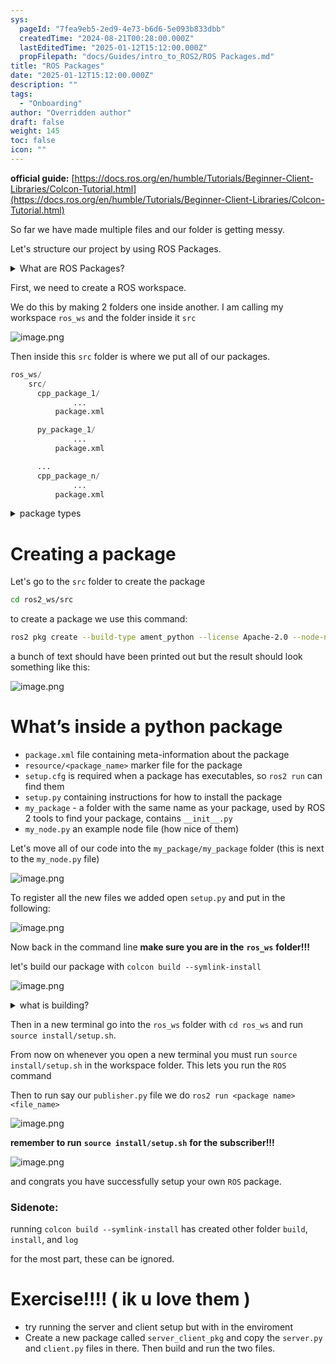 ```yaml
---
sys:
  pageId: "7fea9eb5-2ed9-4e73-b6d6-5e093b833dbb"
  createdTime: "2024-08-21T00:28:00.000Z"
  lastEditedTime: "2025-01-12T15:12:00.000Z"
  propFilepath: "docs/Guides/intro_to_ROS2/ROS Packages.md"
title: "ROS Packages"
date: "2025-01-12T15:12:00.000Z"
description: ""
tags:
  - "Onboarding"
author: "Overridden author"
draft: false
weight: 145
toc: false
icon: ""
---
```


**official guide:** [https://docs.ros.org/en/humble/Tutorials/Beginner-Client-Libraries/Colcon-Tutorial.html](https://docs.ros.org/en/humble/Tutorials/Beginner-Client-Libraries/Colcon-Tutorial.html)

So far we have made multiple files and our folder is getting messy.

Let's structure our project by using ROS Packages.

<details>

<summary>What are ROS Packages?</summary>

ROS Packages are, as the name implies, packages of code that are highly sharable between ROS developers.

They consist of a folder, `package.xml` file, and source code

```python
      cpp_package_1/
		      ... imagine much code files here ..
          package.xml
```

</details>

First, we need to create a ROS workspace.

We do this by making 2 folders one inside another. I am calling my workspace `ros_ws` and the folder inside it `src`

![image.png](https://prod-files-secure.s3.us-west-2.amazonaws.com/d518164a-d88e-44d1-a4ee-3adb3bd8bce0/70706947-fd18-4537-a67b-e12946812d31/image.png?X-Amz-Algorithm=AWS4-HMAC-SHA256&X-Amz-Content-Sha256=UNSIGNED-PAYLOAD&X-Amz-Credential=ASIAZI2LB4664WB7X4VS%2F20250418%2Fus-west-2%2Fs3%2Faws4_request&X-Amz-Date=20250418T150825Z&X-Amz-Expires=3600&X-Amz-Security-Token=IQoJb3JpZ2luX2VjEO%2F%2F%2F%2F%2F%2F%2F%2F%2F%2F%2FwEaCXVzLXdlc3QtMiJHMEUCIQDo4183frwwfkXf0gRi5nZfp7y66os1XP5EWTPurvYpVQIgAaZC2Rg7rw2WCGNAP0diAwnUq%2FuPWFfn60pQEseMcg8q%2FwMIeBAAGgw2Mzc0MjMxODM4MDUiDLwNiFWT%2BQYKPiAmLSrcA1Np%2FMN1iZ8ty1IKJl6BWfMuR8%2Fgv%2FR0nX9Mh17pB4B7CfrXAnTBFfSgd46ESdPvSgL8dthBeeQgP3Ro47Ogmgap23Sb8PQnJhI4bwBcGVeTUnmoPXaKGWwacZdDkKUR1PvevMlKdV3Ddr1mIKl%2BEiBw1HTV%2FSjlfzBMA7lASenNz5Z44R48aIUjzPFD5ZCZIXVxm0kOAmVC4IQWRPUZsIS7BJQtUYGWllMOkZdfwDDKjCbbds2rv6W1Y7QyVa6DhtbEDIuPoC%2BZThBfeJuKaEkKbZ6Fc47Xk5yvEDDKaBtnj2NQZkCB9qCyA0k0BxuYl1RixVJKBgl1OeaPl4oulSSevsdri0xUTZhDzRCGzU2WAhHz1FskKiLeL%2BZs%2BspF%2FXe7d4mArldZfI3ARALMmGCpVnopZoGAy5rr5oO0ZcaacxmRrl9oz1SD1Z8fBxLRjl9tmSSoUMYO3txFLM73kllFUDm1dvIKEqcbz3LU2Knthd1pb9xAf0EDGm0b7bNjRzg%2B25S8E1pl4HEmVtx%2FsV6aESwSXYeZDysTjGjLAQDof9odNgOGd%2FJadYSkbBYY%2FRdCmCxzWdJlrugFIXbeg%2BYCi%2FnvxfmRo4e61uI24vlYelGmf%2FRLiGPqd5CgMOTDicAGOqUBlSXBxp0b4lrKHhkC1X8QVpawiuH1JXI5mD3tw5eBXk8%2BhriisVw3i96V7%2F7T3CJ274cOuv0yWRR4kAoUv9zzDZMgozfnfeWsqusmSEPlp0PtHfBM4KL83wOLJfDxnGd1ZOvs7lAmG0kE2WRosKqns9X5i%2BNMr%2B4566yogBZlYNIAkg1%2FBaENyaJcIBBtUMTSlzYoUvAb7qyvC3%2BWJcmep1n2VL7k&X-Amz-Signature=2656f5a6a36004843a9a5ed77e0b7b68b6ef1ff345568cd47c3237882ffe2c70&X-Amz-SignedHeaders=host&x-id=GetObject)

Then inside this `src` folder is where we put all of our packages.

```python
ros_ws/
    src/
      cpp_package_1/
		      ...
          package.xml

      py_package_1/
		      ...
          package.xml

      ...
      cpp_package_n/
		      ...
          package.xml

```

<details>

<summary>package types</summary>

packages can be either `C++` or python.

the intern file structure is different for each but for this guide we will stick to creating python packages

</details>

# Creating a package

Let's go to the `src` folder to create the package

```bash
cd ros2_ws/src
```

to create a package we use this command:

```bash
ros2 pkg create --build-type ament_python --license Apache-2.0 --node-name my_node my_package
```

a bunch of text should have been printed out but the result should look something like this:

![image.png](https://prod-files-secure.s3.us-west-2.amazonaws.com/d518164a-d88e-44d1-a4ee-3adb3bd8bce0/e6cf1e3f-8512-4a3e-b131-079f800bf3e8/image.png?X-Amz-Algorithm=AWS4-HMAC-SHA256&X-Amz-Content-Sha256=UNSIGNED-PAYLOAD&X-Amz-Credential=ASIAZI2LB4664WB7X4VS%2F20250418%2Fus-west-2%2Fs3%2Faws4_request&X-Amz-Date=20250418T150825Z&X-Amz-Expires=3600&X-Amz-Security-Token=IQoJb3JpZ2luX2VjEO%2F%2F%2F%2F%2F%2F%2F%2F%2F%2F%2FwEaCXVzLXdlc3QtMiJHMEUCIQDo4183frwwfkXf0gRi5nZfp7y66os1XP5EWTPurvYpVQIgAaZC2Rg7rw2WCGNAP0diAwnUq%2FuPWFfn60pQEseMcg8q%2FwMIeBAAGgw2Mzc0MjMxODM4MDUiDLwNiFWT%2BQYKPiAmLSrcA1Np%2FMN1iZ8ty1IKJl6BWfMuR8%2Fgv%2FR0nX9Mh17pB4B7CfrXAnTBFfSgd46ESdPvSgL8dthBeeQgP3Ro47Ogmgap23Sb8PQnJhI4bwBcGVeTUnmoPXaKGWwacZdDkKUR1PvevMlKdV3Ddr1mIKl%2BEiBw1HTV%2FSjlfzBMA7lASenNz5Z44R48aIUjzPFD5ZCZIXVxm0kOAmVC4IQWRPUZsIS7BJQtUYGWllMOkZdfwDDKjCbbds2rv6W1Y7QyVa6DhtbEDIuPoC%2BZThBfeJuKaEkKbZ6Fc47Xk5yvEDDKaBtnj2NQZkCB9qCyA0k0BxuYl1RixVJKBgl1OeaPl4oulSSevsdri0xUTZhDzRCGzU2WAhHz1FskKiLeL%2BZs%2BspF%2FXe7d4mArldZfI3ARALMmGCpVnopZoGAy5rr5oO0ZcaacxmRrl9oz1SD1Z8fBxLRjl9tmSSoUMYO3txFLM73kllFUDm1dvIKEqcbz3LU2Knthd1pb9xAf0EDGm0b7bNjRzg%2B25S8E1pl4HEmVtx%2FsV6aESwSXYeZDysTjGjLAQDof9odNgOGd%2FJadYSkbBYY%2FRdCmCxzWdJlrugFIXbeg%2BYCi%2FnvxfmRo4e61uI24vlYelGmf%2FRLiGPqd5CgMOTDicAGOqUBlSXBxp0b4lrKHhkC1X8QVpawiuH1JXI5mD3tw5eBXk8%2BhriisVw3i96V7%2F7T3CJ274cOuv0yWRR4kAoUv9zzDZMgozfnfeWsqusmSEPlp0PtHfBM4KL83wOLJfDxnGd1ZOvs7lAmG0kE2WRosKqns9X5i%2BNMr%2B4566yogBZlYNIAkg1%2FBaENyaJcIBBtUMTSlzYoUvAb7qyvC3%2BWJcmep1n2VL7k&X-Amz-Signature=1b67d8747237fde700af6eada29adf0c69a3208bb0da6bf211ef6ab596229822&X-Amz-SignedHeaders=host&x-id=GetObject)

# What’s inside a python package

- `package.xml` file containing meta-information about the package
- `resource/<package_name>` marker file for the package
- `setup.cfg` is required when a package has executables, so `ros2 run` can find them
- `setup.py` containing instructions for how to install the package
- `my_package` - a folder with the same name as your package, used by ROS 2 tools to find your package, contains `__init__.py`
- `my_node.py` an example node file (how nice of them)

Let's move all of our code into the `my_package/my_package` folder (this is next to the `my_node.py` file)

![image.png](https://prod-files-secure.s3.us-west-2.amazonaws.com/d518164a-d88e-44d1-a4ee-3adb3bd8bce0/9ce58f11-0da9-4d3e-b86d-506a9685d378/image.png?X-Amz-Algorithm=AWS4-HMAC-SHA256&X-Amz-Content-Sha256=UNSIGNED-PAYLOAD&X-Amz-Credential=ASIAZI2LB4664WB7X4VS%2F20250418%2Fus-west-2%2Fs3%2Faws4_request&X-Amz-Date=20250418T150825Z&X-Amz-Expires=3600&X-Amz-Security-Token=IQoJb3JpZ2luX2VjEO%2F%2F%2F%2F%2F%2F%2F%2F%2F%2F%2FwEaCXVzLXdlc3QtMiJHMEUCIQDo4183frwwfkXf0gRi5nZfp7y66os1XP5EWTPurvYpVQIgAaZC2Rg7rw2WCGNAP0diAwnUq%2FuPWFfn60pQEseMcg8q%2FwMIeBAAGgw2Mzc0MjMxODM4MDUiDLwNiFWT%2BQYKPiAmLSrcA1Np%2FMN1iZ8ty1IKJl6BWfMuR8%2Fgv%2FR0nX9Mh17pB4B7CfrXAnTBFfSgd46ESdPvSgL8dthBeeQgP3Ro47Ogmgap23Sb8PQnJhI4bwBcGVeTUnmoPXaKGWwacZdDkKUR1PvevMlKdV3Ddr1mIKl%2BEiBw1HTV%2FSjlfzBMA7lASenNz5Z44R48aIUjzPFD5ZCZIXVxm0kOAmVC4IQWRPUZsIS7BJQtUYGWllMOkZdfwDDKjCbbds2rv6W1Y7QyVa6DhtbEDIuPoC%2BZThBfeJuKaEkKbZ6Fc47Xk5yvEDDKaBtnj2NQZkCB9qCyA0k0BxuYl1RixVJKBgl1OeaPl4oulSSevsdri0xUTZhDzRCGzU2WAhHz1FskKiLeL%2BZs%2BspF%2FXe7d4mArldZfI3ARALMmGCpVnopZoGAy5rr5oO0ZcaacxmRrl9oz1SD1Z8fBxLRjl9tmSSoUMYO3txFLM73kllFUDm1dvIKEqcbz3LU2Knthd1pb9xAf0EDGm0b7bNjRzg%2B25S8E1pl4HEmVtx%2FsV6aESwSXYeZDysTjGjLAQDof9odNgOGd%2FJadYSkbBYY%2FRdCmCxzWdJlrugFIXbeg%2BYCi%2FnvxfmRo4e61uI24vlYelGmf%2FRLiGPqd5CgMOTDicAGOqUBlSXBxp0b4lrKHhkC1X8QVpawiuH1JXI5mD3tw5eBXk8%2BhriisVw3i96V7%2F7T3CJ274cOuv0yWRR4kAoUv9zzDZMgozfnfeWsqusmSEPlp0PtHfBM4KL83wOLJfDxnGd1ZOvs7lAmG0kE2WRosKqns9X5i%2BNMr%2B4566yogBZlYNIAkg1%2FBaENyaJcIBBtUMTSlzYoUvAb7qyvC3%2BWJcmep1n2VL7k&X-Amz-Signature=973f1c3d3ba6fc6afa96a78056c005c15ceb3c075d3b12a5748a8a5416788b5c&X-Amz-SignedHeaders=host&x-id=GetObject)

To register all the new files we added open `setup.py` and put in the following:

![image.png](https://prod-files-secure.s3.us-west-2.amazonaws.com/d518164a-d88e-44d1-a4ee-3adb3bd8bce0/1cd7c262-4cae-4496-9d75-c178537d24a2/image.png?X-Amz-Algorithm=AWS4-HMAC-SHA256&X-Amz-Content-Sha256=UNSIGNED-PAYLOAD&X-Amz-Credential=ASIAZI2LB4664WB7X4VS%2F20250418%2Fus-west-2%2Fs3%2Faws4_request&X-Amz-Date=20250418T150825Z&X-Amz-Expires=3600&X-Amz-Security-Token=IQoJb3JpZ2luX2VjEO%2F%2F%2F%2F%2F%2F%2F%2F%2F%2F%2FwEaCXVzLXdlc3QtMiJHMEUCIQDo4183frwwfkXf0gRi5nZfp7y66os1XP5EWTPurvYpVQIgAaZC2Rg7rw2WCGNAP0diAwnUq%2FuPWFfn60pQEseMcg8q%2FwMIeBAAGgw2Mzc0MjMxODM4MDUiDLwNiFWT%2BQYKPiAmLSrcA1Np%2FMN1iZ8ty1IKJl6BWfMuR8%2Fgv%2FR0nX9Mh17pB4B7CfrXAnTBFfSgd46ESdPvSgL8dthBeeQgP3Ro47Ogmgap23Sb8PQnJhI4bwBcGVeTUnmoPXaKGWwacZdDkKUR1PvevMlKdV3Ddr1mIKl%2BEiBw1HTV%2FSjlfzBMA7lASenNz5Z44R48aIUjzPFD5ZCZIXVxm0kOAmVC4IQWRPUZsIS7BJQtUYGWllMOkZdfwDDKjCbbds2rv6W1Y7QyVa6DhtbEDIuPoC%2BZThBfeJuKaEkKbZ6Fc47Xk5yvEDDKaBtnj2NQZkCB9qCyA0k0BxuYl1RixVJKBgl1OeaPl4oulSSevsdri0xUTZhDzRCGzU2WAhHz1FskKiLeL%2BZs%2BspF%2FXe7d4mArldZfI3ARALMmGCpVnopZoGAy5rr5oO0ZcaacxmRrl9oz1SD1Z8fBxLRjl9tmSSoUMYO3txFLM73kllFUDm1dvIKEqcbz3LU2Knthd1pb9xAf0EDGm0b7bNjRzg%2B25S8E1pl4HEmVtx%2FsV6aESwSXYeZDysTjGjLAQDof9odNgOGd%2FJadYSkbBYY%2FRdCmCxzWdJlrugFIXbeg%2BYCi%2FnvxfmRo4e61uI24vlYelGmf%2FRLiGPqd5CgMOTDicAGOqUBlSXBxp0b4lrKHhkC1X8QVpawiuH1JXI5mD3tw5eBXk8%2BhriisVw3i96V7%2F7T3CJ274cOuv0yWRR4kAoUv9zzDZMgozfnfeWsqusmSEPlp0PtHfBM4KL83wOLJfDxnGd1ZOvs7lAmG0kE2WRosKqns9X5i%2BNMr%2B4566yogBZlYNIAkg1%2FBaENyaJcIBBtUMTSlzYoUvAb7qyvC3%2BWJcmep1n2VL7k&X-Amz-Signature=fbffb87d05e8995b2eccf52f00055e4e034e0121dceedb17673db50e36250767&X-Amz-SignedHeaders=host&x-id=GetObject)

Now back in the command line **make sure you are in the** **`ros_ws`** **folder!!!**

let's build our package with `colcon build --symlink-install`

![image.png](https://prod-files-secure.s3.us-west-2.amazonaws.com/d518164a-d88e-44d1-a4ee-3adb3bd8bce0/2f2a0d27-b173-48fd-b189-5f5c0ce65619/image.png?X-Amz-Algorithm=AWS4-HMAC-SHA256&X-Amz-Content-Sha256=UNSIGNED-PAYLOAD&X-Amz-Credential=ASIAZI2LB4664WB7X4VS%2F20250418%2Fus-west-2%2Fs3%2Faws4_request&X-Amz-Date=20250418T150825Z&X-Amz-Expires=3600&X-Amz-Security-Token=IQoJb3JpZ2luX2VjEO%2F%2F%2F%2F%2F%2F%2F%2F%2F%2F%2FwEaCXVzLXdlc3QtMiJHMEUCIQDo4183frwwfkXf0gRi5nZfp7y66os1XP5EWTPurvYpVQIgAaZC2Rg7rw2WCGNAP0diAwnUq%2FuPWFfn60pQEseMcg8q%2FwMIeBAAGgw2Mzc0MjMxODM4MDUiDLwNiFWT%2BQYKPiAmLSrcA1Np%2FMN1iZ8ty1IKJl6BWfMuR8%2Fgv%2FR0nX9Mh17pB4B7CfrXAnTBFfSgd46ESdPvSgL8dthBeeQgP3Ro47Ogmgap23Sb8PQnJhI4bwBcGVeTUnmoPXaKGWwacZdDkKUR1PvevMlKdV3Ddr1mIKl%2BEiBw1HTV%2FSjlfzBMA7lASenNz5Z44R48aIUjzPFD5ZCZIXVxm0kOAmVC4IQWRPUZsIS7BJQtUYGWllMOkZdfwDDKjCbbds2rv6W1Y7QyVa6DhtbEDIuPoC%2BZThBfeJuKaEkKbZ6Fc47Xk5yvEDDKaBtnj2NQZkCB9qCyA0k0BxuYl1RixVJKBgl1OeaPl4oulSSevsdri0xUTZhDzRCGzU2WAhHz1FskKiLeL%2BZs%2BspF%2FXe7d4mArldZfI3ARALMmGCpVnopZoGAy5rr5oO0ZcaacxmRrl9oz1SD1Z8fBxLRjl9tmSSoUMYO3txFLM73kllFUDm1dvIKEqcbz3LU2Knthd1pb9xAf0EDGm0b7bNjRzg%2B25S8E1pl4HEmVtx%2FsV6aESwSXYeZDysTjGjLAQDof9odNgOGd%2FJadYSkbBYY%2FRdCmCxzWdJlrugFIXbeg%2BYCi%2FnvxfmRo4e61uI24vlYelGmf%2FRLiGPqd5CgMOTDicAGOqUBlSXBxp0b4lrKHhkC1X8QVpawiuH1JXI5mD3tw5eBXk8%2BhriisVw3i96V7%2F7T3CJ274cOuv0yWRR4kAoUv9zzDZMgozfnfeWsqusmSEPlp0PtHfBM4KL83wOLJfDxnGd1ZOvs7lAmG0kE2WRosKqns9X5i%2BNMr%2B4566yogBZlYNIAkg1%2FBaENyaJcIBBtUMTSlzYoUvAb7qyvC3%2BWJcmep1n2VL7k&X-Amz-Signature=6ee0b838b64acf43b7cd73056b967194efbe050f29d1de807913c989b114e324&X-Amz-SignedHeaders=host&x-id=GetObject)

<details>

<summary>what is building?</summary>

if you are a CS major at Rose-Hulman you will learn the answer to this in CSSE132

but TLDR; is it combines all the code files into one program that can be run easily 

</details>

Then in a new terminal go into the `ros_ws` folder with `cd ros_ws` and run `source install/setup.sh`. 

From now on whenever you open a new terminal you must run `source install/setup.sh` in the workspace folder. This lets you run the `ROS` command

Then to run say our `publisher.py` file we do `ros2 run <package name> <file_name>`

![image.png](https://prod-files-secure.s3.us-west-2.amazonaws.com/d518164a-d88e-44d1-a4ee-3adb3bd8bce0/4f4b1219-3a44-4632-aa0a-ce3471699f59/image.png?X-Amz-Algorithm=AWS4-HMAC-SHA256&X-Amz-Content-Sha256=UNSIGNED-PAYLOAD&X-Amz-Credential=ASIAZI2LB4664WB7X4VS%2F20250418%2Fus-west-2%2Fs3%2Faws4_request&X-Amz-Date=20250418T150825Z&X-Amz-Expires=3600&X-Amz-Security-Token=IQoJb3JpZ2luX2VjEO%2F%2F%2F%2F%2F%2F%2F%2F%2F%2F%2FwEaCXVzLXdlc3QtMiJHMEUCIQDo4183frwwfkXf0gRi5nZfp7y66os1XP5EWTPurvYpVQIgAaZC2Rg7rw2WCGNAP0diAwnUq%2FuPWFfn60pQEseMcg8q%2FwMIeBAAGgw2Mzc0MjMxODM4MDUiDLwNiFWT%2BQYKPiAmLSrcA1Np%2FMN1iZ8ty1IKJl6BWfMuR8%2Fgv%2FR0nX9Mh17pB4B7CfrXAnTBFfSgd46ESdPvSgL8dthBeeQgP3Ro47Ogmgap23Sb8PQnJhI4bwBcGVeTUnmoPXaKGWwacZdDkKUR1PvevMlKdV3Ddr1mIKl%2BEiBw1HTV%2FSjlfzBMA7lASenNz5Z44R48aIUjzPFD5ZCZIXVxm0kOAmVC4IQWRPUZsIS7BJQtUYGWllMOkZdfwDDKjCbbds2rv6W1Y7QyVa6DhtbEDIuPoC%2BZThBfeJuKaEkKbZ6Fc47Xk5yvEDDKaBtnj2NQZkCB9qCyA0k0BxuYl1RixVJKBgl1OeaPl4oulSSevsdri0xUTZhDzRCGzU2WAhHz1FskKiLeL%2BZs%2BspF%2FXe7d4mArldZfI3ARALMmGCpVnopZoGAy5rr5oO0ZcaacxmRrl9oz1SD1Z8fBxLRjl9tmSSoUMYO3txFLM73kllFUDm1dvIKEqcbz3LU2Knthd1pb9xAf0EDGm0b7bNjRzg%2B25S8E1pl4HEmVtx%2FsV6aESwSXYeZDysTjGjLAQDof9odNgOGd%2FJadYSkbBYY%2FRdCmCxzWdJlrugFIXbeg%2BYCi%2FnvxfmRo4e61uI24vlYelGmf%2FRLiGPqd5CgMOTDicAGOqUBlSXBxp0b4lrKHhkC1X8QVpawiuH1JXI5mD3tw5eBXk8%2BhriisVw3i96V7%2F7T3CJ274cOuv0yWRR4kAoUv9zzDZMgozfnfeWsqusmSEPlp0PtHfBM4KL83wOLJfDxnGd1ZOvs7lAmG0kE2WRosKqns9X5i%2BNMr%2B4566yogBZlYNIAkg1%2FBaENyaJcIBBtUMTSlzYoUvAb7qyvC3%2BWJcmep1n2VL7k&X-Amz-Signature=135405d0de1471dee2dc9450c3dcb9c7275205e2e120059796e8bc8832c94c7e&X-Amz-SignedHeaders=host&x-id=GetObject)

**remember to run** **`source install/setup.sh`** **for the subscriber!!!**

![image.png](https://prod-files-secure.s3.us-west-2.amazonaws.com/d518164a-d88e-44d1-a4ee-3adb3bd8bce0/02121119-dad4-49ec-8356-c956108b4243/image.png?X-Amz-Algorithm=AWS4-HMAC-SHA256&X-Amz-Content-Sha256=UNSIGNED-PAYLOAD&X-Amz-Credential=ASIAZI2LB4664WB7X4VS%2F20250418%2Fus-west-2%2Fs3%2Faws4_request&X-Amz-Date=20250418T150825Z&X-Amz-Expires=3600&X-Amz-Security-Token=IQoJb3JpZ2luX2VjEO%2F%2F%2F%2F%2F%2F%2F%2F%2F%2F%2FwEaCXVzLXdlc3QtMiJHMEUCIQDo4183frwwfkXf0gRi5nZfp7y66os1XP5EWTPurvYpVQIgAaZC2Rg7rw2WCGNAP0diAwnUq%2FuPWFfn60pQEseMcg8q%2FwMIeBAAGgw2Mzc0MjMxODM4MDUiDLwNiFWT%2BQYKPiAmLSrcA1Np%2FMN1iZ8ty1IKJl6BWfMuR8%2Fgv%2FR0nX9Mh17pB4B7CfrXAnTBFfSgd46ESdPvSgL8dthBeeQgP3Ro47Ogmgap23Sb8PQnJhI4bwBcGVeTUnmoPXaKGWwacZdDkKUR1PvevMlKdV3Ddr1mIKl%2BEiBw1HTV%2FSjlfzBMA7lASenNz5Z44R48aIUjzPFD5ZCZIXVxm0kOAmVC4IQWRPUZsIS7BJQtUYGWllMOkZdfwDDKjCbbds2rv6W1Y7QyVa6DhtbEDIuPoC%2BZThBfeJuKaEkKbZ6Fc47Xk5yvEDDKaBtnj2NQZkCB9qCyA0k0BxuYl1RixVJKBgl1OeaPl4oulSSevsdri0xUTZhDzRCGzU2WAhHz1FskKiLeL%2BZs%2BspF%2FXe7d4mArldZfI3ARALMmGCpVnopZoGAy5rr5oO0ZcaacxmRrl9oz1SD1Z8fBxLRjl9tmSSoUMYO3txFLM73kllFUDm1dvIKEqcbz3LU2Knthd1pb9xAf0EDGm0b7bNjRzg%2B25S8E1pl4HEmVtx%2FsV6aESwSXYeZDysTjGjLAQDof9odNgOGd%2FJadYSkbBYY%2FRdCmCxzWdJlrugFIXbeg%2BYCi%2FnvxfmRo4e61uI24vlYelGmf%2FRLiGPqd5CgMOTDicAGOqUBlSXBxp0b4lrKHhkC1X8QVpawiuH1JXI5mD3tw5eBXk8%2BhriisVw3i96V7%2F7T3CJ274cOuv0yWRR4kAoUv9zzDZMgozfnfeWsqusmSEPlp0PtHfBM4KL83wOLJfDxnGd1ZOvs7lAmG0kE2WRosKqns9X5i%2BNMr%2B4566yogBZlYNIAkg1%2FBaENyaJcIBBtUMTSlzYoUvAb7qyvC3%2BWJcmep1n2VL7k&X-Amz-Signature=4375d49fafd8d0fd3dfdcfaeb6f520e9265bf1dedff5171a47ae9f158274323c&X-Amz-SignedHeaders=host&x-id=GetObject)

and congrats you have successfully setup your own `ROS` package.

### Sidenote:

running `colcon build --symlink-install` has created other folder `build`, `install`, and `log`

for the most part, these can be ignored.

# Exercise!!!! ( ik u love them )

- try running the server and client setup but with in the enviroment
- Create a new package called `server_client_pkg` and copy the `server.py` and `client.py` files in there. Then build and run the two files.
